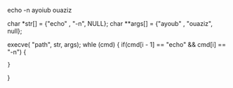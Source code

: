 echo -n ayoiub ouaziz

char *str[] = {"echo" , "-n", NULL};
char **args[] = {"ayoub" , "ouaziz", null};

execve( "path", str, args);
whle (cmd)
{
	if(cmd[i - 1] == "echo" && cmd[i] == "-n")
	{
		
	}
}
